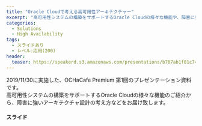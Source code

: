 ```yaml
---
title: "Oracle Cloudで考える高可用性アーキテクチャー"
excerpt: "高可用性システムの構築をサポートするOracle Cloudの様々な機能や、障害に強いアーキテクチャ設計の考え方などを紹介します"
categories:
  - Solutions
  - High Availability
tags:
  - スライドあり
  - レベル:応用(200)
header:
  teaser: https://speakerd.s3.amazonaws.com/presentations/b707ab1f81c742cc87bf2e145ba2bd82/slide_0.jpg
---
```


2019/11/30に実施した、OCHaCafe Premium 第1回のプレゼンテーション資料です。  
高可用性システムの構築をサポートするOracle Cloudの様々な機能のご紹介から、障害に強いアーキテクチャ設計の考え方などをお届け致します。


#### スライド

<div style="max-width:768px">

<!-- Speakerdeckから Embeded リンクを取得して貼り付け (ここから) -->
<script async class="speakerdeck-embed" data-id="b707ab1f81c742cc87bf2e145ba2bd82" data-ratio="1.77777777777778" src="//speakerdeck.com/assets/embed.js"></script>
<!-- Speakerdeckから Embeded リンクを取得して貼り付け (ここまで) -->

</div>
